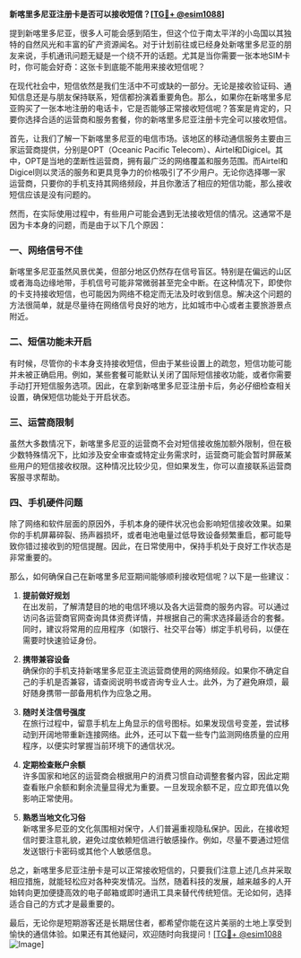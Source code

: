 **新喀里多尼亚注册卡是否可以接收短信？[[TG💪+ @esim1088](https://t.me/s/esim1088)]**

提到新喀里多尼亚，很多人可能会感到陌生，但这个位于南太平洋的小岛国以其独特的自然风光和丰富的矿产资源闻名。对于计划前往或已经身处新喀里多尼亚的朋友来说，手机通讯问题无疑是一个绕不开的话题。尤其是当你需要一张本地SIM卡时，你可能会好奇：这张卡到底能不能用来接收短信呢？

在现代社会中，短信依然是我们生活中不可或缺的一部分。无论是接收验证码、通知信息还是与朋友保持联系，短信都扮演着重要角色。那么，如果你在新喀里多尼亚购买了一张本地注册的电话卡，它是否能够正常接收短信呢？答案是肯定的，只要你选择合适的运营商和服务套餐，你的新喀里多尼亚注册卡完全可以接收短信。

首先，让我们了解一下新喀里多尼亚的电信市场。该地区的移动通信服务主要由三家运营商提供，分别是OPT（Oceanic Pacific Telecom）、Airtel和Digicel。其中，OPT是当地的垄断性运营商，拥有最广泛的网络覆盖和服务范围。而Airtel和Digicel则以灵活的服务和更具竞争力的价格吸引了不少用户。无论你选择哪一家运营商，只要你的手机支持其网络频段，并且你激活了相应的短信功能，那么接收短信应该是没有问题的。

然而，在实际使用过程中，有些用户可能会遇到无法接收短信的情况。这通常不是因为卡本身的问题，而是由于以下几个原因：

### **一、网络信号不佳**
新喀里多尼亚虽然风景优美，但部分地区仍然存在信号盲区。特别是在偏远的山区或者海岛边缘地带，手机信号可能非常微弱甚至完全中断。在这种情况下，即使你的卡支持接收短信，也可能因为网络不稳定而无法及时收到信息。解决这个问题的方法很简单，就是尽量待在网络信号良好的地方，比如城市中心或者主要旅游景点附近。

### **二、短信功能未开启**
有时候，尽管你的卡本身支持接收短信，但由于某些设置上的疏忽，短信功能可能并未被正确启用。例如，某些套餐可能默认关闭了国际短信接收功能，或者你需要手动打开短信服务选项。因此，在拿到新喀里多尼亚注册卡后，务必仔细检查相关设置，确保短信功能处于开启状态。

### **三、运营商限制**
虽然大多数情况下，新喀里多尼亚的运营商不会对短信接收施加额外限制，但在极少数特殊情况下，比如涉及安全审查或特定业务需求时，运营商可能会暂时屏蔽某些用户的短信接收权限。这种情况比较少见，但如果发生，你可以直接联系运营商客服寻求帮助。

### **四、手机硬件问题**
除了网络和软件层面的原因外，手机本身的硬件状况也会影响短信接收效果。如果你的手机屏幕碎裂、扬声器损坏，或者电池电量过低导致设备频繁重启，都可能导致你错过接收到的短信提醒。因此，在日常使用中，保持手机处于良好工作状态是非常重要的。

那么，如何确保自己在新喀里多尼亚期间能够顺利接收短信呢？以下是一些建议：

1. **提前做好规划**  
   在出发前，了解清楚目的地的电信环境以及各大运营商的服务内容。可以通过访问各运营商官网查询具体资费详情，并根据自己的需求选择最适合的套餐。同时，建议将常用的应用程序（如银行、社交平台等）绑定手机号码，以便在需要时快速验证身份。

2. **携带兼容设备**  
   确保你的手机支持新喀里多尼亚主流运营商使用的网络频段。如果你不确定自己的手机是否兼容，请查阅说明书或咨询专业人士。此外，为了避免麻烦，最好随身携带一部备用机作为应急之用。

3. **随时关注信号强度**  
   在旅行过程中，留意手机左上角显示的信号图标。如果发现信号变差，尝试移动到开阔地带重新连接网络。此外，还可以下载一些专门监测网络质量的应用程序，以便实时掌握当前环境下的通信状况。

4. **定期检查账户余额**  
   许多国家和地区的运营商会根据用户的消费习惯自动调整套餐内容，因此定期查看账户余额和剩余流量显得尤为重要。一旦发现余额不足，应立即充值以免影响正常使用。

5. **熟悉当地文化习俗**  
   新喀里多尼亚的文化氛围相对保守，人们普遍重视隐私保护。因此，在接收短信时要注意礼貌，避免过度依赖短信进行敏感操作。例如，尽量不要通过短信发送银行卡密码或其他个人敏感信息。

总之，新喀里多尼亚注册卡是可以正常接收短信的，只要我们注意上述几点并采取相应措施，就能轻松应对各种突发情况。当然，随着科技的发展，越来越多的人开始转向更加便捷高效的电子邮箱或即时通讯工具来替代传统短信。无论如何，选择适合自己的方式才是最重要的。

最后，无论你是短期游客还是长期居住者，都希望你能在这片美丽的土地上享受到愉快的通信体验。如果还有其他疑问，欢迎随时向我提问！[[TG💪+ @esim1088](https://t.me/s/esim1088) ![Image](https://i.postimg.cc/4NQfJmqS/Snipaste-2025-05-13-00-14-12.png)]